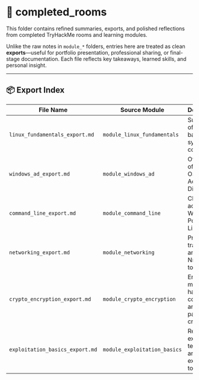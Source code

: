# 📁 completed_rooms

This folder contains refined summaries, exports, and polished reflections from completed TryHackMe rooms and learning modules.

Unlike the raw notes in `module_*` folders, entries here are treated as clean **exports**—useful for portfolio presentation, professional sharing, or final-stage documentation. Each file reflects key takeaways, learned skills, and personal insight.

---

## 📦 Export Index

| File Name                    | Source Module             | Description                                                  |
|-----------------------------|---------------------------|--------------------------------------------------------------|
| `linux_fundamentals_export.md`     | `module_linux_fundamentals`   | Summary of Linux basics and system control                   |
| `windows_ad_export.md`             | `module_windows_ad`           | Overview of Windows OS and Active Directory                  |
| `command_line_export.md`          | `module_command_line`         | CLI skills across Windows, PowerShell, Linux                 |
| `networking_export.md`            | `module_networking`           | Protocols, traffic analysis, Nmap, and tools                 |
| `crypto_encryption_export.md`     | `module_crypto_encryption`    | Encryption methods, hashing concepts, and password cracking  |
| `exploitation_basics_export.md`   | `module_exploitation_basics`         | Real-world exploitation techniques and post-exploitation tools |
